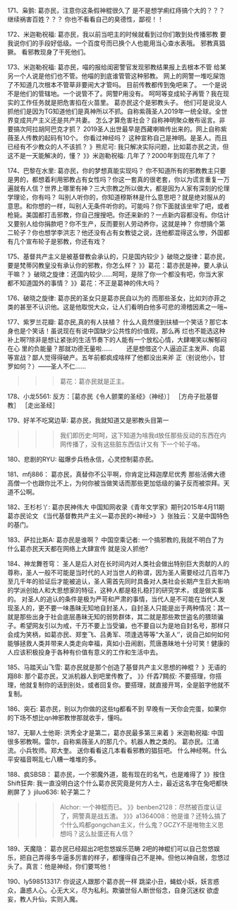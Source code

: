 171、枭鹯:    葛亦民，注意你这条假神棍很久了
是不是想学痢红痔搞个大的？？？继续祸害百姓？？？
你也不看看自己的臭德性，鄙视！！

172、米迦勒祝福:    葛亦民，我以前当吧主的时候就看到过你们敢到处传播邪教
要我说你们的手段好低级。一个百度号而已换个人也能用当心查水表哦。
邪教真猖獗。
看邪教现身了干死他们。

173、米迦勒祝福:    葛亦民，喵的报给闺密警官发现邪教结果报上去根本不管
给某另一个人说是他们也不管。他喵的到底谁管管这种邪教。
网上的网警一堆吃屎饱了不知道几次根本不管草非要闹大才管吗。
目前传教都传到兔吧来了。
一个是说不是他们的管辖地。一个说管不了。网警P用没有。
呵呵等变成轮子再管？我在现实的工作任务就是把危害掐在火苗里。
葛亦民这个是邪教头子。
他们可是说没人抓他们是因为TG知道他们是真神所以不抓。自称紫薇圣人2019年一统全球。全世界变成共产主义还是共产共妻。
怎么才算危害社会？自称神明聚众散布谣言。非要搞次阿拉胡阿巴克才抓？
2019圣人出世最早是西藏喇嘛传出来的。网上自称紫薇圣人传教的起码有10个。
你看过神经吗？
这种宣称自己是神明。是圣人。而且已经有不少教众的人不该抓？
》熊尼可: 我只解决实际问题，比如葛亦民之流，但这不是一天能解决的，懂？
》》米迦勒祝福: 几年了？2000年到现在几年了？

174、巴黎在水里:    葛亦民，你的梦想真能实现吗？
你不知道所有的邪教教主只要是男的，都想着利用邪教占有女性吗？你这一套真的很老套，你以为谎言重复一万遍就有人信？世界上哪里有神？三大宗教之所以做大，都是因为人家有深刻的伦理学理论，你有吗？
叫别人听你的，你知道穆斯林是什么意思吧？就是绝对服从的意思。和你想的一样，叫别人无条件听你的。可能吗？你下面就该坐牢了吧，或者枪毙。美国都打击邪教，你自己搜搜吧。你还来新的？一点新内容都没有。你估计又要别人给你捐款吧？你不生产，反而要别人劳动养你，这就是神？
你想搞个第二轮子？你也想学李洪志？他还没有占有女教徒之说，连他都混得这么惨，外国都有几个宣布轮子是邪教，你还有戏？

175、基督共产主义是被基督教会承认的，只是国内较少
》破晓之旋律：葛亦民，要是梵蒂冈教皇没有承认你的邪教，你怎么样？
》》葛花：葛亦民是神，要人承认干嘛？
》破晓之旋律：还国内较少……呵呵，是除了你一个都没有吧，你当大家都不知道国外的事情？
》》葛花：不正是葛神的伟大吗？

176、破晓之旋律:    葛亦民的圣女只是葛亦民自以为的
而那些圣女，比如刘亦菲之类的甚至不认识他。这是他取悦大众，让人们看明白他多可悲的滑稽因素之一哦~

177、紫罗兰花瓣:    葛亦民,真的有人扶植？
什么人竟然傻到扶植一个笑话？那它本身也是个笑话！虽说现在有说中国缺少公共性的价值观，那么再
烂也不能选这种补上啊?除非是想让紧张的生活节奏下的人能有一个放松心情，大肆嘲笑以解郁闷在心
里的负能量？那就功德无量啦……
　　还是想借这个人逼迫正主发声、向葛等宣战？鄙人觉得得破产。五年前都疯成啥样了他都没出来斧
正（别说他小，甘罗如何？）——圣人不仁……
>>>葛花：葛亦民就是正主。

178、小龙5561:    反方：［葛亦民《令人颤栗的圣经》（神经）］
［方舟子批基督教］
［走出圣经］

179、好羊不吃窝边草:    葛亦民，我就知道又是邪教头目第一
>>>我们即历史:呵呵，这下知道为啥我d放任那些反动的东西在内网传播了，没有这些脏东西估计又有
下一个轮子咯。

180、悲剧的RYU:    磁爆步兵杨永信，心灵控制葛亦民。

181、mfj886：   葛亦民，真替你不公平啊，你肯定比释迦摩尼优秀
那些活佛大德高僧一个也跟你比不上，为何你被当做笑话而那些更加低级的骗子反而被崇拜。天道不公啊。

182、王杉杉丫:    葛亦民神伟大
中国知网收录《青年文学家》期刊2015年4月11期葛亦民论文
《当代基督教共产主义—葛亦民的<神经>》
》张独云：又是中国特色的基门。

183、萨拉比斯A:    葛亦民是谁啊？
中国空乘记者: 一个搞邪教的,我就不明白了为什么葛亦民天天都在网络上大肆宣传 就是没人抓他?

184、神龙舞苍穹：   圣人是后人对在长时间内对人类社会做出特别巨大贡献的人的尊称，圣人一般不可能是当时代的人对当世人的称谓，因为圣人需要经过几百年乃至几千年的验证后才能被追认，圣人需首先同时具备对人类社会长期产生巨大影响的学派创始人和大思想家的特征，这种人都是稳扎稳打的研究学术，或是做实事的。
对圣人的追认的条件是极为严苛和严肃的事情，当代人是不可能在当代人发现圣人的，更不要一味愚昧无知地自封圣人，自封圣人只能是出于两种情况：其一就是那些出身于社会底层愚昧无知的弱势群体，其二就是那些欺世盗名的猥琐骗子。希望网友引以为戒，千万不要上当受骗，也不要自以为是地自封名号，那样只会成为笑柄，如葛亦民、郑奎飞、吕勇军、项逢选等等“大圣人‘’，说自己如何如何能够拯救人类并带来人类走向幸福，真如小丑闹剧，荒唐愚昧地十分可笑！健康的人应该积极投身于各种有价值有意义的工作和生活中去。

185、马踏天山飞雪:    葛亦民就是那个创造了基督共产主义思想的神棍？
》无语的翔88: 那个葛亦民，又派机器人到吧里传教了。
》》仟掱7闗叔: 不要搭理，你搭理，他就复制你的话到别处，或者回复你。要搭理，就直接开骂，全是脏字他就不复制。

186、突石:     葛亦民，别以为你做的这些tg都看不到
早晚有一天你会完蛋，如果你的下场不想比qn神邪教惨那就收手，懂吗。

187、无聊人士他哥:    洪秀全才是第二，葛亦民最多第三来着
》米迦勒祝福: 中国很多邪教啊。雷尔，自称紫薇圣人的那几个。机器人教之类的。
葛亦民。江涌流。小兵牧师。郑大奎。
送你看看这几本看看邪教的猖狂吧。
什么神经啊。什么平安福音啊乱七八糟一堆堆的多。

188、疯SBSB：   葛亦民，一个邪魔外道，能有现在的名气，也是难得了
》》按住Shift狂奔: 我一直没明白这个什么葛亦民究竟是何方人士，最近这名字在兔吧都快刷屏了
》jiluo636: 轮子第二？
>>>Alchor: 一个神棍而已。
》》benben2128：尽然被百度认证了，网警真是战五渣。
》》》a1364008：他是谁？还特么搞了个什么鸡都gongchan主义，什么鬼？GCZY不是唯物主义思想吗？这么扯蛋还有人信？

189、天魔隐：   葛亦民已经超出2吧忽悠娱乐范畴
2吧的神棍们可以自己忽悠娱乐，把自己弄得多牛逼多厉害的样子，都懂得自己不是神。但他以神自居，忽悠过头了。真言：他是神经，你们要骂他！

190、ly598513317:    你说这人跟那个葛亦民一样
跳梁小丑，蝇蚊小妖，妖言惑众，蛊惑人心。心无大义，尽为私利。欺骗世俗人断世俗念，自身沉迷权
欲虚妄，教人升仙，实则入魔。
